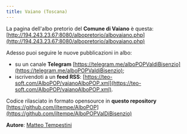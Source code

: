 ```yaml
---
title: Vaiano (Toscana)
---
```


La pagina dell'albo pretorio del **Comune di Vaiano** è questa: [http://194.243.23.67:8080/albopretorio/albovaiano.php](http://194.243.23.67:8080/albopretorio/albovaiano.php)

Adesso puoi seguire le nuove pubblicazioni in albo:

* su un canale **Telegram** [https://telegram.me/alboPOPValdiBisenzio](https://telegram.me/alboPOPValdiBisenzio);
* iscrivendoti a un **feed RSS**: [https://teo-soft.com/AlboPOP/vaianoAlboPOP.xml](https://teo-soft.com/AlboPOP/vaianoAlboPOP.xml).

Codice rilasciato in formato opensource in **questo repository** [https://github.com/iltempe/AlboPOP](https://github.com/iltempe/AlboPOPValDiBisenzio)

**Autore**: [Matteo Tempestini](https://twitter.com/il_tempe)
